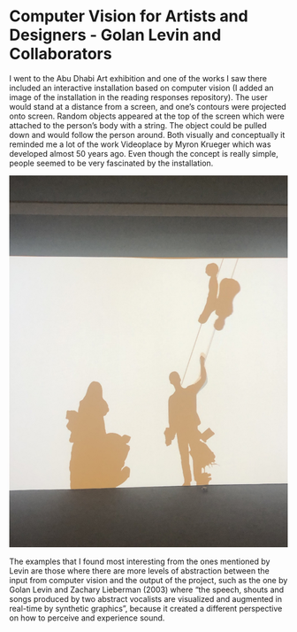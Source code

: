 # Computer Vision for Artists and Designers - Golan Levin and Collaborators

I went to the Abu Dhabi Art exhibition and one of the works I saw there included an interactive installation based on computer vision (I added an image of the installation in the reading responses repository). The user would stand at a distance from a screen, and one’s contours were projected onto screen. Random objects appeared at the top of the screen which were attached to the person’s body with a string. The object could be pulled down and would follow the person around. Both visually and conceptually it reminded me a lot of the work Videoplace by Myron Krueger which was developed almost 50 years ago. Even though the concept is really simple, people seemed to be very fascinated by the installation. 

![](/reading_responses/computervision.jpeg)



The examples that I found most interesting from the ones mentioned by Levin are those where there are more levels of abstraction between the input from computer vision and the output of the project, such as the one by Golan Levin and Zachary Lieberman (2003) where “the speech, shouts and songs produced by two abstract vocalists are visualized and augmented in real-time by synthetic graphics”, because it created a different perspective on how to perceive and experience sound. 
